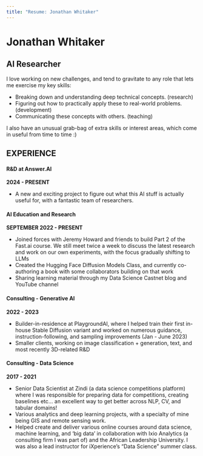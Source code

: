 ```yaml
---
title: "Resume: Jonathan Whitaker"
---
```


# Jonathan Whitaker

## AI Researcher

I love working on new challenges, and tend to gravitate to any role that lets me exercise my key skills:

- Breaking down and understanding deep technical concepts. (research)
- Figuring out how to practically apply these to real-world problems. (development)
- Communicating these concepts with others. (teaching)

I also have an unusual grab-bag of extra skills or interest areas, which come in useful from time to time :)

## EXPERIENCE

#### R&D at Answer.AI
**2024 - PRESENT**

- A new and exciting project to figure out what this AI stuff is actually useful for, with a fantastic team of researchers.

#### AI Education and Research
**SEPTEMBER 2022 - PRESENT**

- Joined forces with Jeremy Howard and friends to build Part 2 of the Fast.ai course. We still meet twice a week to discuss the latest research and work on our own experiments, with the focus gradually shifting to LLMs
- Created the Hugging Face Diffusion Models Class, and currently co-authoring a book with some collaborators building on that work
- Sharing learning material through my Data Science Castnet blog and YouTube channel

#### Consulting - Generative AI
**2022 - 2023**

- Builder-in-residence at PlaygroundAI, where I helped train their first in-house Stable Diffusion variant and worked on numerous guidance, instruction-following, and sampling improvements (Jan - June 2023)
- Smaller clients, working on image classification + generation, text, and most recently 3D-related R&D 


#### Consulting - Data Science
**2017 - 2021**

- Senior Data Scientist at Zindi (a data science competitions platform)  where I was responsible for preparing data for competitions, creating baselines etc… an excellent way to get better across NLP, CV, and tabular domains!
- Various analytics and deep learning projects, with a specialty of mine being GIS and remote sensing work. 
- Helped create and deliver various online courses around data science, machine learning, and ‘big data’ in collaboration with Ixio Analytics (a consulting firm I was part of) and the African Leadership University. I was also a lead instructor for iXperience’s “Data Science” summer class. 
